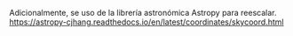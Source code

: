 Adicionalmente, se uso de la librería astronómica Astropy para reescalar. 
https://astropy-cjhang.readthedocs.io/en/latest/coordinates/skycoord.html
